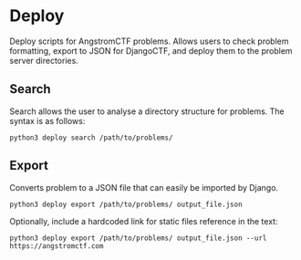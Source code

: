 # Deploy

Deploy scripts for AngstromCTF problems. Allows users to check problem 
formatting, export to JSON for DjangoCTF, and deploy them to the problem
server directories.

## Search

Search allows the user to analyse a directory structure for problems. The 
syntax is as follows:

```
python3 deploy search /path/to/problems/
```

## Export

Converts problem to a JSON file that can easily be imported by Django.
 
```
python3 deploy export /path/to/problems/ output_file.json
```

Optionally, include a hardcoded link for static files reference in the text:

```
python3 deploy export /path/to/problems/ output_file.json --url https://angstromctf.com
```

